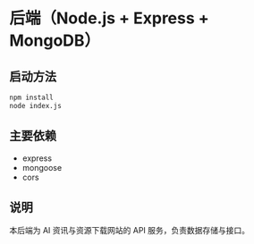 # 后端（Node.js + Express + MongoDB）

## 启动方法

```bash
npm install
node index.js
```

## 主要依赖
- express
- mongoose
- cors

## 说明
本后端为 AI 资讯与资源下载网站的 API 服务，负责数据存储与接口。 